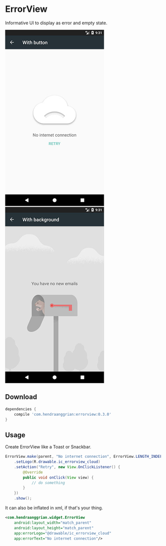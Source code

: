 ErrorView
=========
Informative UI to display as error and empty state.

![demo](/art/ss1.jpg) ![demo](/art/ss2.jpg)

Download
--------
```gradle
dependencies {
    compile 'com.hendraanggrian:errorview:0.3.0'
}
```

Usage
-----
Create ErrorView like a Toast or Snackbar.
```java
ErrorView.make(parent, "No internet connection", ErrorView.LENGTH_INDEFINITE)
    .setLogo(R.drawable.ic_errorview_cloud)
    .setAction("Retry", new View.OnClickListener() {
        @Override
        public void onClick(View view) {
            // do something
        }
    })
    .show();
```

It can also be inflated in xml, if that's your thing.
```xml
<com.hendraanggrian.widget.ErrorView
    android:layout_width="match_parent"
    android:layout_height="match_parent"
    app:errorLogo="@drawable/ic_errorview_cloud"
    app:errorText="No internet connection"/>
```
